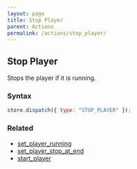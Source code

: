 ```yaml
---
layout: page
title: Stop Player
parent: Actions
permalink: /actions/stop_player/
---
```


## Stop Player

Stops the player if it is running.

### Syntax

```js
store.dispatch({ type: "STOP_PLAYER" });
```

### Related

- [set_player_running](./set_player_running.md)
- [set_player_stop_at_end](./set_player_stop_at_end.md)
- [start_player](./start_player.md)
